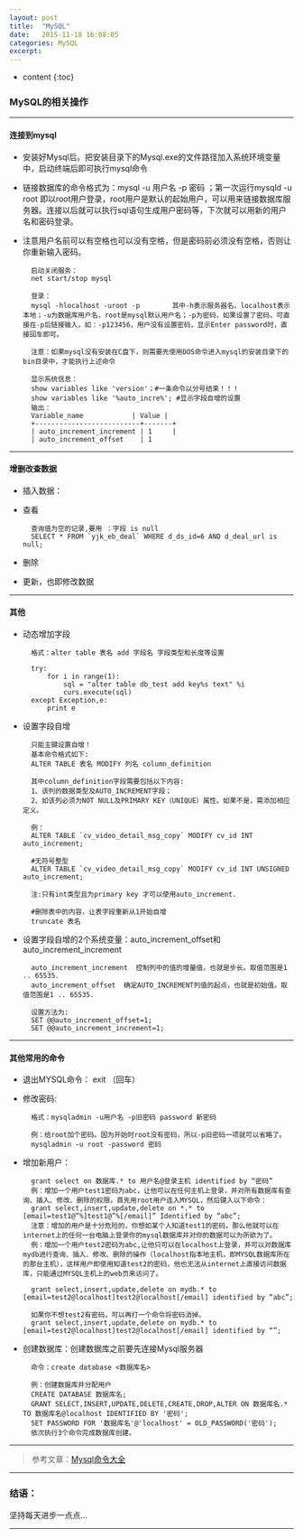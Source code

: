 ```yaml
---
layout: post
title:  "MySQL"
date:   2015-11-18 16:08:05
categories: MySQL 
excerpt: 
---
```


* content
{:toc}

### MySQL的相关操作

---

#### 连接到mysql
        
* 安装好Mysql后。把安装目录下的Mysql.exe的文件路径加入系统环境变量中，启动终端后即可执行mysql命令

* 链接数据库的命令格式为：mysql -u 用户名 -p 密码 ；第一次运行mysqld -u root 即以root用户登录，root用户是默认的起始用户，可以用来链接数据库服务器。连接以后就可以执行sql语句生成用户密码等，下次就可以用新的用户名和密码登录。

* 注意用户名前可以有空格也可以没有空格，但是密码前必须没有空格，否则让你重新输入密码。

        启动关闭服务：
        net start/stop mysql
        
        登录：
        mysql -hlocalhost -uroot -p        其中-h表示服务器名，localhost表示本地；-u为数据库用户名，root是mysql默认用户名；-p为密码，如果设置了密码，可直接在-p后链接输入，如：-p123456，用户没有设置密码，显示Enter password时，直接回车即可。
        
        注意：如果mysql没有安装在C盘下，则需要先使用DOS命令进入mysql的安装目录下的bin目录中，才能执行上述命令

        显示系统信息：
        show variables like 'version'；#一条命令以分号结束！！！
        show variables like '%auto_incre%'; #显示字段自增的设置
        输出：
        Variable_name            | Value |
        +--------------------------+-------+
        | auto_increment_increment | 1     |
        | auto_increment_offset    | 1
        
-----

#### 增删改查数据
        
       

* 插入数据：
        
        

* 查看
     
        查询值为空的记录,要用 ：字段 is null
        SELECT * FROM `yjk_eb_deal` WHERE d_ds_id=6 AND d_deal_url is null;
        

* 删除
        
       
        
 * 更新，也即修改数据       
        
       
        
-----

#### 其他

* 动态增加字段

        格式：alter table 表名 add 字段名 字段类型和长度等设置

        try:
            for i in range(1):
                sql = "alter table db_test add key%s text" %i
                curs.execute(sql)
        except Exception,e:
            print e
        
* 设置字段自增

        只能主键设置自增！
        基本命令格式如下:
        ALTER TABLE 表名 MODIFY 列名 column_definition
        
        其中column_definition字段需要包括以下内容:
        1、该列的数据类型及AUTO_INCREMENT字段；
        2、如该列必须为NOT NULL及PRIMARY KEY（UNIQUE）属性。如果不是，需添加相应定义。
        
        例：
        ALTER TABLE `cv_video_detail_msg_copy` MODIFY cv_id INT auto_increment;
        
        #无符号整型
        ALTER TABLE `cv_video_detail_msg_copy` MODIFY cv_id INT UNSIGNED auto_increment; 
        
        注:只有int类型且为primary key 才可以使用auto_increment.
        
        #删除表中的内容，让表字段重新从1开始自增
        truncate 表名
        
* 设置字段自增的2个系统变量：auto_increment_offset和auto_increment_increment

        auto_increment_increment  控制列中的值的增量值，也就是步长。取值范围是1 .. 65535.
        auto_increment_offset  确定AUTO_INCREMENT列值的起点，也就是初始值。取值范围是1 .. 65535.
        
        设置方法为:
        SET @@auto_increment_offset=1;
        SET @@auto_increment_increment=1;

---

#### 其他常用的命令

* 退出MYSQL命令： exit （回车）

* 修改密码:

        格式：mysqladmin -u用户名 -p旧密码 password 新密码
        
        例：给root加个密码。因为开始时root没有密码，所以-p旧密码一项就可以省略了。
        mysqladmin -u root -password 密码

* 增加新用户：

        grant select on 数据库.* to 用户名@登录主机 identified by “密码”        
        例：增加一个用户test1密码为abc，让他可以在任何主机上登录，并对所有数据库有查询、插入、修改、删除的权限。首先用root用户连入MYSQL，然后键入以下命令：
        grant select,insert,update,delete on *.* to [email=test1@”%]test1@”%[/email]” Identified by “abc”;
        注意：增加的用户是十分危险的，你想如某个人知道test1的密码，那么他就可以在internet上的任何一台电脑上登录你的mysql数据库并对你的数据可以为所欲为了。
        例：增加一个用户test2密码为abc,让他只可以在localhost上登录，并可以对数据库mydb进行查询、插入、修改、删除的操作（localhost指本地主机，即MYSQL数据库所在的那台主机），这样用户即使用知道test2的密码，他也无法从internet上直接访问数据库，只能通过MYSQL主机上的web页来访问了。
        
        grant select,insert,update,delete on mydb.* to [email=test2@localhost]test2@localhost[/email] identified by “abc”;
         
        如果你不想test2有密码，可以再打一个命令将密码消掉。
        grant select,insert,update,delete on mydb.* to [email=test2@localhost]test2@localhost[/email] identified by “”;
        
* 创建数据库：创建数据库之前要先连接Mysql服务器

        命令：create database <数据库名>
        
        例：创建数据库并分配用户
        CREATE DATABASE 数据库名;
        GRANT SELECT,INSERT,UPDATE,DELETE,CREATE,DROP,ALTER ON 数据库名.* TO 数据库名@localhost IDENTIFIED BY '密码';
        SET PASSWORD FOR '数据库名'@'localhost' = OLD_PASSWORD('密码');
        依次执行3个命令完成数据库创建。
        
---


> 参考文章：[Mysql命令大全](http://www.cnblogs.com/zhangzhu/archive/2013/07/04/3172486.html)

---

### 结语：

坚持每天进步一点点...

---